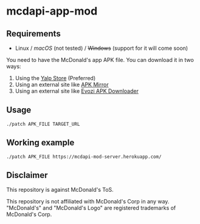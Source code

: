 # mcdapi-app-mod

## Requirements
* Linux / _macOS_ (not tested) / ~~Windows~~ (support for it will come soon)

You need to have the McDonald's app APK file. You can download it in two ways:
1. Using the [Yalp Store](https://github.com/yeriomin/YalpStore/releases) (Preferred)
2. Using an external site like [APK Mirror](https://www.apkmirror.com/apk/mcdonalds-apps/)
3. Using an external site like [Evozi APK Downloader](https://apps.evozi.com/apk-downloader/)

## Usage
`./patch APK_FILE TARGET_URL`

## Working example
`./patch APK_FILE https://mcdapi-mod-server.herokuapp.com/`

## Disclaimer
This repository is against McDonald's ToS.

This repository is not affiliated with McDonald's Corp in any way. "McDonald's" and "McDonald's Logo" are registered trademarks of McDonald's Corp.
